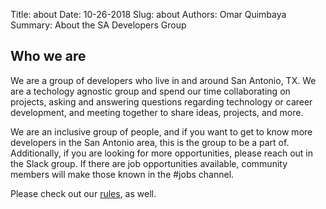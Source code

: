 Title: about
Date: 10-26-2018
Slug: about
Authors: Omar Quimbaya
Summary: About the SA Developers Group

## Who we are

We are a group of developers who live in and around San Antonio, TX. We are a techology agnostic group and spend our time collaborating on projects, asking and answering questions regarding technology or career development, and meeting together to share ideas, projects, and more. 

We are an inclusive group of people, and if you want to get to know more developers in the San Antonio area, this is the group to be a part of. Additionally, if you are looking for more opportunities, please reach out in the Slack group. If there are job opportunities available, community members will make those known in the #jobs channel.

Please check out our [rules](/pages/rules.html), as well.
